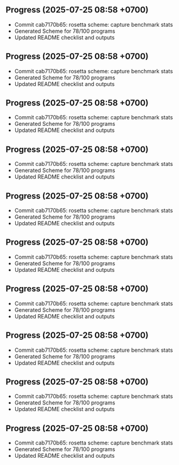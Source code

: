 ## Progress (2025-07-25 08:58 +0700)
- Commit cab7170b65: rosetta scheme: capture benchmark stats
- Generated Scheme for 78/100 programs
- Updated README checklist and outputs

## Progress (2025-07-25 08:58 +0700)
- Commit cab7170b65: rosetta scheme: capture benchmark stats
- Generated Scheme for 78/100 programs
- Updated README checklist and outputs

## Progress (2025-07-25 08:58 +0700)
- Commit cab7170b65: rosetta scheme: capture benchmark stats
- Generated Scheme for 78/100 programs
- Updated README checklist and outputs

## Progress (2025-07-25 08:58 +0700)
- Commit cab7170b65: rosetta scheme: capture benchmark stats
- Generated Scheme for 78/100 programs
- Updated README checklist and outputs

## Progress (2025-07-25 08:58 +0700)
- Commit cab7170b65: rosetta scheme: capture benchmark stats
- Generated Scheme for 78/100 programs
- Updated README checklist and outputs

## Progress (2025-07-25 08:58 +0700)
- Commit cab7170b65: rosetta scheme: capture benchmark stats
- Generated Scheme for 78/100 programs
- Updated README checklist and outputs

## Progress (2025-07-25 08:58 +0700)
- Commit cab7170b65: rosetta scheme: capture benchmark stats
- Generated Scheme for 78/100 programs
- Updated README checklist and outputs

## Progress (2025-07-25 08:58 +0700)
- Commit cab7170b65: rosetta scheme: capture benchmark stats
- Generated Scheme for 78/100 programs
- Updated README checklist and outputs

## Progress (2025-07-25 08:58 +0700)
- Commit cab7170b65: rosetta scheme: capture benchmark stats
- Generated Scheme for 78/100 programs
- Updated README checklist and outputs

## Progress (2025-07-25 08:58 +0700)
- Commit cab7170b65: rosetta scheme: capture benchmark stats
- Generated Scheme for 78/100 programs
- Updated README checklist and outputs

